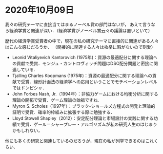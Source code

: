 # 2020年10月09日 



我々の研究テーマに直接当てはまるノーベル賞の部門はないが，
あえて言うなら経済学賞と関連が深い．（経済学賞がノーベル賞云々の議論は置いといて）



歴代の経済学賞受賞者の中で，現在の私の研究テーマに直接的に関連がある人々はこんな感じだろうか．
（間接的に関連する人々は枚挙に暇がないので割愛）


* Leonid Vitaliyevich Kantorovich (1975年)：資源の最適配分に関する理論への貢献で受賞．モンジュ・カントロヴィッチ問題はDSO配分問題と密接に関連している．
* Tjalling Charles Koopmans (1975年)：資源の最適配分に関する理論への貢献で受賞．線形計画法の経済学への応用ということでモチベーションレベルではドンピシャ．
* John Forbes Nash, Jr.（1994年）：非協力ゲームにおける均衡分析に関する理論の開拓で受賞．ゲーム理論の始祖ですね．
* Myron S. Scholes（1997年）：ブラック-ショールズ方程式の開発と理論的証明で受賞．確率的枠組みに拡張する際に勉強する．
* Lloyd Stowell Shapley（2012）：安定配分理論と市場設計の実践に関する功績で受賞．ゲール＝シャープレー・アルゴリズムが私の研究人生のはじまりかもしれない，


他にも多くの研究と関連しているのだろうが，現在の私が列挙できるのはこれくらい．
